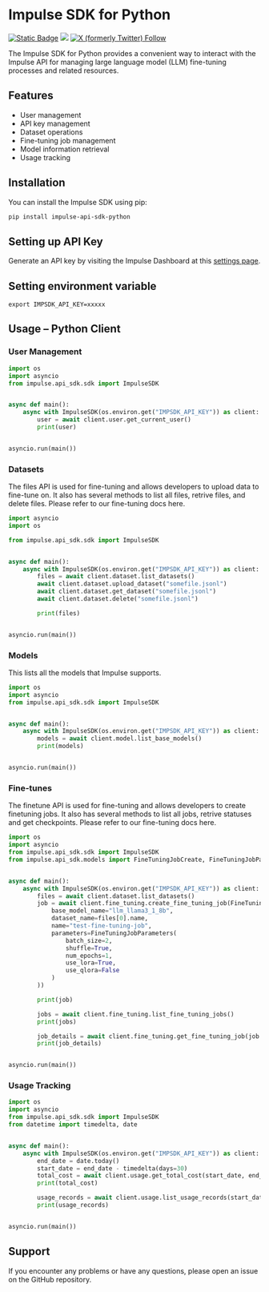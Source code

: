 # Impulse SDK for Python

[![Static Badge](https://img.shields.io/badge/pypi-0.11.0-blue)](https://pypi.org/project/impulse/)
[![](https://dcbadge.limes.pink/api/server/https://discord.gg/62DThqunWx?style=flat&compact=true)](https://discord.gg/https://discord.gg/62DThqunWx)
[![X (formerly Twitter) Follow](https://img.shields.io/twitter/follow/impulseai)](https://x.com/impulseai)

The Impulse SDK for Python provides a convenient way to interact with the Impulse API for managing large language model (LLM) fine-tuning processes and related resources.

## Features

- User management
- API key management
- Dataset operations
- Fine-tuning job management
- Model information retrieval
- Usage tracking

## Installation

You can install the Impulse SDK using pip:

```bash
pip install impulse-api-sdk-python
```

## Setting up API Key

Generate an API key by visiting the Impulse Dashboard at this [settings page](https://app.impulselabs.ai/settings).

## Setting environment variable

```
export IMPSDK_API_KEY=xxxxx
```

## Usage – Python Client

### User Management

```python
import os
import asyncio
from impulse.api_sdk.sdk import ImpulseSDK


async def main():
    async with ImpulseSDK(os.environ.get("IMPSDK_API_KEY")) as client:
        user = await client.user.get_current_user()
        print(user)


asyncio.run(main())
```

### Datasets
The files API is used for fine-tuning and allows developers to upload data to fine-tune on. It also has several methods to list all files, retrive files, and delete files. Please refer to our fine-tuning docs here.

```python
import asyncio
import os

from impulse.api_sdk.sdk import ImpulseSDK


async def main():
    async with ImpulseSDK(os.environ.get("IMPSDK_API_KEY")) as client:
        files = await client.dataset.list_datasets()
        await client.dataset.upload_dataset("somefile.jsonl")
        await client.dataset.get_dataset("somefile.jsonl")
        await client.dataset.delete("somefile.jsonl")

        print(files)


asyncio.run(main())
```

### Models
This lists all the models that Impulse supports.

```python
import os
import asyncio
from impulse.api_sdk.sdk import ImpulseSDK


async def main():
    async with ImpulseSDK(os.environ.get("IMPSDK_API_KEY")) as client:
        models = await client.model.list_base_models()
        print(models)


asyncio.run(main())
```


### Fine-tunes
The finetune API is used for fine-tuning and allows developers to create finetuning jobs. It also has several methods to list all jobs, retrive statuses and get checkpoints. Please refer to our fine-tuning docs here.

```python
import os
import asyncio
from impulse.api_sdk.sdk import ImpulseSDK
from impulse.api_sdk.models import FineTuningJobCreate, FineTuningJobParameters


async def main():
    async with ImpulseSDK(os.environ.get("IMPSDK_API_KEY")) as client:
        files = await client.dataset.list_datasets()
        job = await client.fine_tuning.create_fine_tuning_job(FineTuningJobCreate(
            base_model_name="llm_llama3_1_8b",
            dataset_name=files[0].name,
            name="test-fine-tuning-job",
            parameters=FineTuningJobParameters(
                batch_size=2,
                shuffle=True,
                num_epochs=1,
                use_lora=True,
                use_qlora=False
            )
        ))

        print(job)

        jobs = await client.fine_tuning.list_fine_tuning_jobs()
        print(jobs)

        job_details = await client.fine_tuning.get_fine_tuning_job(job.name)
        print(job_details)


asyncio.run(main())
```

### Usage Tracking

```python
import os
import asyncio
from impulse.api_sdk.sdk import ImpulseSDK
from datetime import timedelta, date


async def main():
    async with ImpulseSDK(os.environ.get("IMPSDK_API_KEY")) as client:
        end_date = date.today()
        start_date = end_date - timedelta(days=30)
        total_cost = await client.usage.get_total_cost(start_date, end_date)
        print(total_cost)

        usage_records = await client.usage.list_usage_records(start_date, end_date)
        print(usage_records)


asyncio.run(main())
```

## Support

If you encounter any problems or have any questions, please open an issue on the GitHub repository.